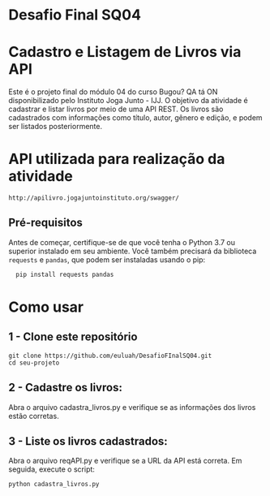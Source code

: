 # Desafio Final SQ04

# Cadastro e Listagem de Livros via API

Este é o projeto final do módulo 04 do curso Bugou? QA tá ON disponibilizado pelo Instituto Joga Junto - IJJ. O objetivo da atividade é cadastrar e listar livros por meio de uma API REST. Os livros são cadastrados com informações como título, autor, gênero e edição, e podem ser listados posteriormente.

# API utilizada para realização da atividade
```
http://apilivro.jogajuntoinstituto.org/swagger/
```

## Pré-requisitos

Antes de começar, certifique-se de que você tenha o Python 3.7 ou superior instalado em seu ambiente. Você também precisará da biblioteca `requests` e `pandas`, que podem ser instaladas usando o pip:
  
  ```Bash
    pip install requests pandas
  ```

# Como usar

## 1 - Clone este repositório
```
git clone https://github.com/euluah/DesafioFInalSQ04.git
cd seu-projeto
```

## 2 - Cadastre os livros:
Abra o arquivo cadastra_livros.py e verifique se as informações dos livros estão corretas.

## 3 - Liste os livros cadastrados:
Abra o arquivo reqAPI.py e verifique se a URL da API está correta. Em seguida, execute o script: 

```
python cadastra_livros.py
```
